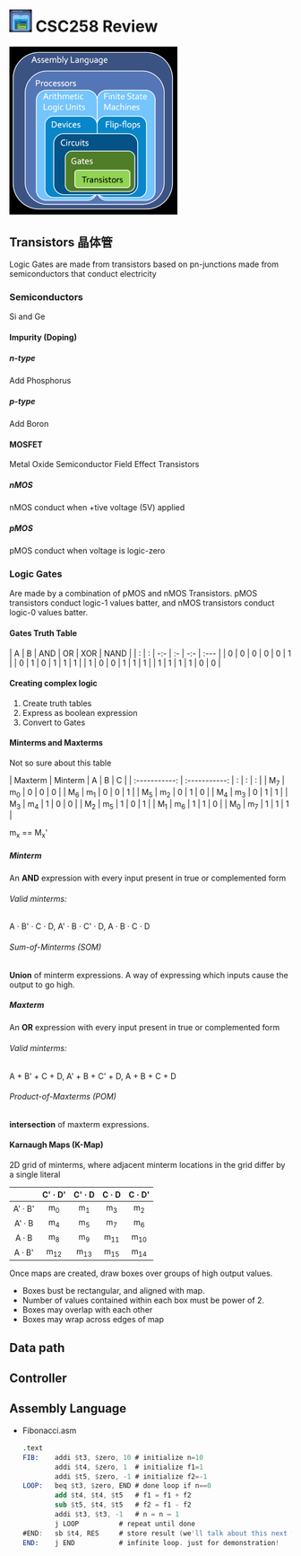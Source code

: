 # <img src="img/overview.png" width="40px"/> CSC258 Review
<img src="img/overview.png" width="300px"/>

## Transistors 晶体管
Logic Gates are made from transistors based on pn-junctions made from semiconductors that conduct electricity

### Semiconductors
Si and Ge

#### Impurity (Doping)

##### n-type
Add Phosphorus

##### p-type
Add Boron

#### MOSFET
Metal Oxide Semiconductor Field Effect Transistors

##### nMOS
nMOS conduct when +tive voltage (5V) applied

##### pMOS
pMOS conduct when voltage is logic-zero

### Logic Gates
Are made by a combination of pMOS and nMOS Transistors. pMOS transistors conduct logic-1 values batter, and nMOS transistors conduct logic-0 values batter.

#### Gates Truth Table
| A | B | AND | OR | XOR | NAND |
| : | : | -:- | :- | -:- | :--- |
| 0 | 0 | 0   | 0  | 0   | 1    |
| 0 | 1 | 0   | 1  | 1   | 1    |
| 1 | 0 | 0   | 1  | 1   | 1    |
| 1 | 1 | 1   | 1  | 0   | 0    |
#### Creating complex logic
1.  Create truth tables
2.  Express as boolean expression
3.  Convert to Gates

#### Minterms and Maxterms
Not so sure about this table

| Maxterm       | Minterm       | A | B | C |
| :-----------: | :-----------: | : | : | : |
| M<sub>7</sub> | m<sub>0</sub> | 0 | 0 | 0 |
| M<sub>6</sub> | m<sub>1</sub> | 0 | 0 | 1 |
| M<sub>5</sub> | m<sub>2</sub> | 0 | 1 | 0 |
| M<sub>4</sub> | m<sub>3</sub> | 0 | 1 | 1 |
| M<sub>3</sub> | m<sub>4</sub> | 1 | 0 | 0 |
| M<sub>2</sub> | m<sub>5</sub> | 1 | 0 | 1 |
| M<sub>1</sub> | m<sub>6</sub> | 1 | 1 | 0 |
| M<sub>0</sub> | m<sub>7</sub> | 1 | 1 | 1 |

m<sub>x</sub> == M<sub>x</sub>'

##### Minterm
An __AND__ expression with every input present in true or complemented form

###### Valid minterms:
A · B' · C · D, A' · B · C' · D, A · B · C · D

###### Sum-of-Minterms (SOM)
__Union__ of minterm expressions. A way of expressing which inputs cause the output to go high.

##### Maxterm
An __OR__ expression with every input present in true or complemented form

###### Valid minterms:
A + B' + C + D, A' + B + C' + D, A + B + C + D

###### Product-of-Maxterms (POM)
__intersection__ of maxterm expressions.

#### Karnaugh Maps (K-Map)
2D grid of minterms, where adjacent minterm locations in the grid differ by a single literal

|                | C' · D'        | C' · D         | C · D          | C · D'         |
| :------------: | :------------: | :------------: | :------------: | :------------: |
| A' · B'        | m<sub>0</sub>  | m<sub>1</sub>  | m<sub>3</sub>  | m<sub>2</sub>  |
| A' · B         | m<sub>4</sub>  | m<sub>5</sub>  | m<sub>7</sub>  | m<sub>6</sub>  |
| A · B          | m<sub>8</sub>  | m<sub>9</sub>  | m<sub>11</sub> | m<sub>10</sub> |
| A · B'         | m<sub>12</sub> | m<sub>13</sub> | m<sub>15</sub> | m<sub>14</sub> |

Once maps are created, draw boxes over groups of high output values.
-   Boxes bust be rectangular, and aligned with map.
-   Number of values contained within each box must be power of 2.
-   Boxes may overlap with each other
-   Boxes may wrap across edges of map







## Data path
## Controller
## Assembly Language
- Fibonacci.asm

    ```nasm
    .text
    FIB:	addi $t3, $zero, 10	# initialize n=10
            addi $t4, $zero, 1	# initialize f1=1
            addi $t5, $zero, -1	# initialize f2=-1
    LOOP:	beq $t3, $zero, END	# done loop if n==0
            add $t4, $t4, $t5	# f1 = f1 + f2
            sub $t5, $t4, $t5	# f2 = f1 - f2
            addi $t3, $t3, -1	# n = n – 1
            j LOOP			# repeat until done
    #END:	sb $t4, RES		# store result (we'll talk about this next week)
    END: 	j END			# infinite loop. just for demonstration!

    ```
